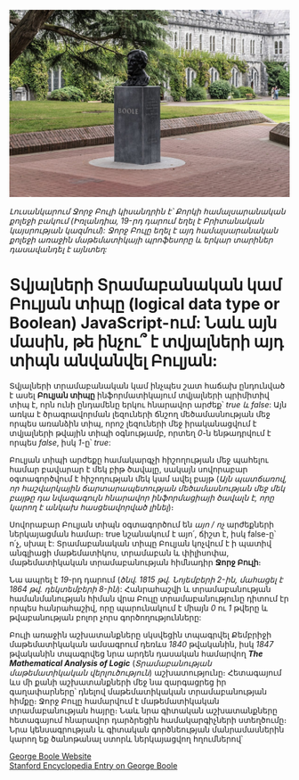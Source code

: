 ![George Boole](./images/GEORGE_BOOLE.jpg)

_Լուսանկարում Ջորջ Բուլի կիսանդրին է՝ Քորկի համալսարանական քոլեջի բակում (Իռլանդիա, 19-րդ դարում եղել է Բրիտանական կայսրության կազմում): Ջորջ Բուլը եղել է այդ համալսարանական քոլեջի առաջին մաթեմատիկայի պրոֆեսորը և երկար տարիներ դասավանդել է այնտեղ:_

# Տվյալների Տրամաբանական կամ Բուլյան տիպը (logical data type or Boolean) JavaScript-ում: Նաև այն մասին, թե ինչու՞ է տվյալների այդ տիպն անվանվել Բուլյան:

Տվյալների տրամաբանական կամ ինչպես շատ հաճախ ընդունված է ասել **Բուլյան տիպը** ինֆորմատիկայում տվյալների պրիմիտիվ տիպ է, որն ունի ընդամենը երկու հնարավոր արժեք՝
_true և false_: Այն առկա է ծրագրավորման լեզուների ճնշող մեծամասնության մեջ որպես առանձին տիպ, որոշ լեզուների մեջ իրականացվում է տվյալների թվային տիպի օգնությամբ, որտեղ _0_-ն ենթադրվում է որպես _false_, իսկ _1_-ը՝ _true_:

Բուլյան տիպի արժեքը համակարգչի հիշողության մեջ պահելու համար բավարար է մեկ բիթ ծավալը, սակայն սովորաբար օգտագործվում է հիշողության մեկ կամ ավել բայթ (_Այն պատճառով, որ հաշվարկային ճարտարապետության մեծամասնության մեջ մեկ բայթը դա նվազագույն հնարավոր ինֆորմացիայի ծավալն է, որը կարող է անկախ հասցեավորված լինել_)։

Սովորաբար Բուլյան տիպն օգտագործում են _այո / ոչ_ արժեքների ներկայացման համար։ true նշանակում է այո՛, ճիշտ է, իսկ false-ը՝ ո՛չ, սխալ է: Տրամաբանական տիպը Բուլյան կոչվում է ի պատիվ անգլիացի մաթեմատիկոս, տրամաբան և փիլիսոփա, մաթեմատիկական տրամաբանության հիմնադիր **Ջորջ Բուլի**։

Նա ապրել է _19_-րդ դարում (_ծնվ․ 1815 թվ․ Նոյեմբերի 2-ին, մահացել է 1864 թվ․ դեկտեմբերի 8-ին_): Հանրահաշվի և տրամաբանության համանմանության հիման վրա Բուլը տրամաբանությունը դիտում էր որպես հանրահաշիվ, որը պարունակում է միայն _0_ ու _1_ թվերը և թվաբանության բոլոր չորս գործողությունները:

Բուլի առաջին աշխատանքները սկսվեցին տպագրվել Քեմբրիջի մաթեմատիկական ամսագրում դեռևս _1840_ թվականին, իսկ _1847_ թվականին տպագրվեց նրա արդեն դասական համարվող **_The Mathematical Analysis of Logic_** (_Տրամաբանության մաթեմատիկական վերլուծություն_) աշխատությունը։ Հետագայում ևս մի քանի աշխատանքների մեջ նա զարգացրեց իր գաղափարները՝ դնելով մաթեմատիկական տրամաբանության հիմքը։ Ջորջ Բուլը համարվում է մաթեմատիկական տրամաբանության հայրը։ Նաև նրա գիտական աշխատանքները հետագայում հնարավոր դարձրեցին համակարգիչների ստեղծումը։ Նրա կենսագրության և գիտական գործնեության մանրամասներին կարող եք ծանոթանալ ստորև ներկայացվող հղումներով՝

[George Boole Website](https://georgeboole.com/)  
[Stanford Encyclopedia Entry on George Boole](https://plato.stanford.edu/entries/boole/)
